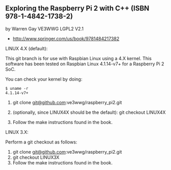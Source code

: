 ## Exploring the Raspberry Pi 2 with C++ (ISBN 978-1-4842-1738-2)

by Warren Gay VE3WWG
LGPL2 V2.1

 * http://www.springer.com/us/book/9781484217382


LINUX 4.X (default):

This git branch is for use with Raspbian Linux using a 4.X kernel. This
software has been tested on Raspbian Linux 4.1.14-v7+ for a Raspberry
Pi 2 SoC.

You can check your kernel by doing:

    $ uname -r
    4.1.14-v7+

1. git clone git@github.com:ve3wwg/raspberry_pi2.git

2. (optionally, since LINUX4X should be the default):
   git checkout LINUX4X

3. Follow the make instructions found in the book.


LINUX 3.X:

Perform a git checkout as follows:

1. git clone git@github.com:ve3wwg/raspberry_pi2.git
2. git checkout LINUX3X
3. Follow the make instructions found in the book.

